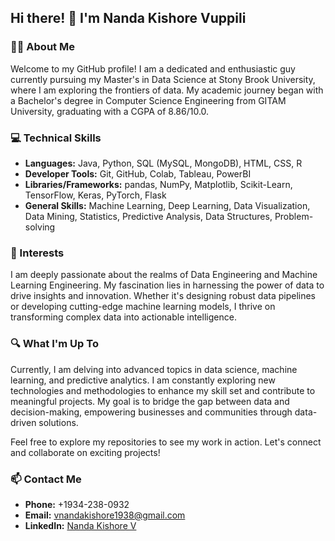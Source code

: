 ## Hi there! 👋 I'm Nanda Kishore Vuppili

### 🧑‍🎓 About Me
Welcome to my GitHub profile! I am a dedicated and enthusiastic guy currently pursuing my Master's in Data Science at Stony Brook University, where I am exploring the frontiers of data. My academic journey began with a Bachelor's degree in Computer Science Engineering from GITAM University, graduating with a CGPA of 8.86/10.0.

### 💻 Technical Skills
- **Languages:** Java, Python, SQL (MySQL, MongoDB), HTML, CSS, R
- **Developer Tools:** Git, GitHub, Colab, Tableau, PowerBI
- **Libraries/Frameworks:** pandas, NumPy, Matplotlib, Scikit-Learn, TensorFlow, Keras, PyTorch, Flask
- **General Skills:** Machine Learning, Deep Learning, Data Visualization, Data Mining, Statistics, Predictive Analysis, Data Structures, Problem-solving

### 🌟 Interests
I am deeply passionate about the realms of Data Engineering and Machine Learning Engineering. My fascination lies in harnessing the power of data to drive insights and innovation. Whether it's designing robust data pipelines or developing cutting-edge machine learning models, I thrive on transforming complex data into actionable intelligence.

### 🔍 What I'm Up To
Currently, I am delving into advanced topics in data science, machine learning, and predictive analytics. I am constantly exploring new technologies and methodologies to enhance my skill set and contribute to meaningful projects. My goal is to bridge the gap between data and decision-making, empowering businesses and communities through data-driven solutions.

Feel free to explore my repositories to see my work in action. Let's connect and collaborate on exciting projects!

### 📫 Contact Me
- **Phone:** +1934-238-0932
- **Email:** [vnandakishore1938@gmail.com](mailto:vnandakishore1938@gmail.com)
- **LinkedIn:** [Nanda Kishore V](https://www.linkedin.com/in/nanda-kishore-v)



<!--
**nanda1045/nanda1045** is a ✨ _special_ ✨ repository because its `README.md` (this file) appears on your GitHub profile.

Here are some ideas to get you started:

- 🔭 I’m currently working on ...
- 🌱 I’m currently learning ...
- 👯 I’m looking to collaborate on ...
- 🤔 I’m looking for help with ...
- 💬 Ask me about ...
- 📫 How to reach me: ...
- 😄 Pronouns: ...
- ⚡ Fun fact: ...
-->

